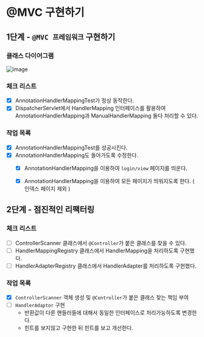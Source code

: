 # @MVC 구현하기

## 1단계 - `@MVC 프레임워크` 구현하기

### 클래스 다이어그램

![image](https://user-images.githubusercontent.com/52696169/190914907-beb1d419-d550-4b4e-9f4d-b3948fbb551b.png)

### 체크 리스트

- [x] AnnotationHandlerMappingTest가 정상 동작한다.
- [x] DispatcherServlet에서 HandlerMapping 인터페이스를 활용하여 AnnotationHandlerMapping과 ManualHandlerMapping 둘다 처리할 수 있다.

### 작업 목록

- [x] AnnotationHandlerMappingTest를 성공시킨다.
- [x] AnnotationHandlerMapping도 돌아가도록 수정한다.
  - [x] AnnotationHandlerMapping을 이용하여 `login/view` 페이지를 띄운다.
  - [x] AnnotationHandlerMapping을 이용하여 모든 페이지가 띄워지도록 한다. ( 인덱스 페이지 제외 )


## 2단계 - 점진적인 리팩터링

### 체크 리스트

- [ ] ControllerScanner 클래스에서 `@Controller`가 붙은 클래스를 찾을 수 있다.
- [ ] HandlerMappingRegistry 클래스에서 HandlerMapping을 처리하도록 구현했다.
- [ ] HandlerAdapterRegistry 클래스에서 HandlerAdapter를 처리하도록 구현했다.

### 작업 목록

- [x] `ControllerScanner` 객체 생성 및 `@Controller`가 붙은 클래스 찾는 책임 부여
- [ ] `HandlerAdaptor` 구현
  - 반환값이 다른 핸들러들에 대해서 동일한 인터페이스로 처리가능하도록 변경한다.
  - 힌트를 보지않고 구현한 뒤 힌트를 보고 개선한다.
